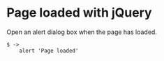 # Page loaded with jQuery

Open an alert dialog box when the page has loaded.

	$ ->
		alert 'Page loaded'
